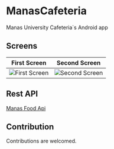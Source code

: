 # ManasCafeteria

Manas University Cafeteria`s Android app


## Screens

| First Screen  | Second Screen  |
|---|---|
| ![First Screen](https://user-images.githubusercontent.com/2938840/30767816-ed540b1c-a008-11e7-9f99-69e185d94d7e.jpg) | ![Second Screen](https://user-images.githubusercontent.com/2938840/30767817-eeff168c-a008-11e7-9cfe-b880954fbfa2.jpg)  |

## Rest API

[Manas Food Api](https://github.com/Isabek/manas-food-api)

## Contribution

Contributions are welcomed.
